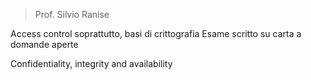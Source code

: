 > Prof. Silvio Ranise

Access control soprattutto, basi di crittografia
Esame scritto su carta a domande aperte

Confidentiality, integrity and availability